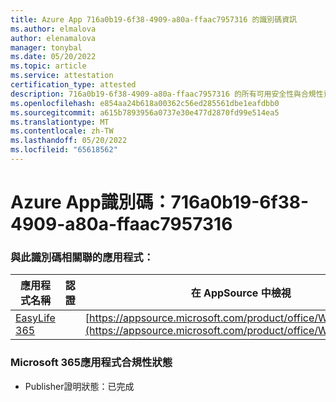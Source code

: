 ```yaml
---
title: Azure App 716a0b19-6f38-4909-a80a-ffaac7957316 的識別碼資訊
ms.author: elmalova
author: elenamalova
manager: tonybal
ms.date: 05/20/2022
ms.topic: article
ms.service: attestation
certification_type: attested
description: 716a0b19-6f38-4909-a80a-ffaac7957316 的所有可用安全性與合規性資訊。
ms.openlocfilehash: e854aa24b618a00362c56ed285561dbe1eafdbb0
ms.sourcegitcommit: a615b7893956a0737e30e477d2870fd99e514ea5
ms.translationtype: MT
ms.contentlocale: zh-TW
ms.lasthandoff: 05/20/2022
ms.locfileid: "65618562"
---
```

# <a name="azure-app-id-716a0b19-6f38-4909-a80a-ffaac7957316"></a>Azure App識別碼：716a0b19-6f38-4909-a80a-ffaac7957316


### <a name="apps-associated-with-this-id"></a>與此識別碼相關聯的應用程式：
| **應用程式名稱** | **認證** | **在 AppSource 中檢視** |
|--------------|---------------|-----------------------|
| [EasyLife 365](../forward/WA200003697.md) |  | [https://appsource.microsoft.com/product/office/WA200003697](https://appsource.microsoft.com/product/office/WA200003697) |

### <a name="microsoft-365-app-compliance-status"></a>Microsoft 365應用程式合規性狀態
- Publisher證明狀態：已完成
